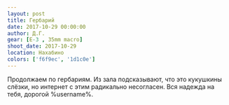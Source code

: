 ```yaml
---
layout: post
title: Гербарий
date: 2017-10-29 00:00:00
author: Д.Г.
gear: [E-3 , 35mm macro]
shoot_date: 2017-10-29
location: Нахабино
colors: ['f6f9ec', '1d1c0e']
---
```

Продолжаем по гербариям. Из зала подсказывают, что это кукушкины слёзки, но интернет с этим радикально несогласен. Вся надежда на тебя, дорогой %username%.
